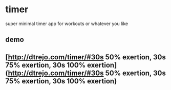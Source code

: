 timer
=====

super minimal timer app for workouts or whatever you like

## demo
## [http://dtrejo.com/timer/#30s 50% exertion, 30s 75% exertion, 30s 100% exertion](http://dtrejo.com/timer/#30s 50% exertion, 30s 75% exertion, 30s 100% exertion)
